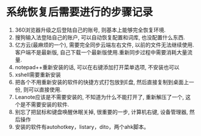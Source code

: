 # 系统恢复后需要进行的步骤记录

1. 360浏览器升级之后登陆自己的账号, 则基本上能够完全恢复环境.
2. 搜狗输入法登陆自己的账户, 可以自动恢复配置和词库, 也没配置什么东西.
3. 亿方云(最麻烦的一个), 需要完全同步云端左右文件, 以前的文件无法继续使用.客户端不是最新版, 自己下载一个最新版使用.重新同步过程中需要消耗大量流量.
4. notepad++重新安装的话, 可以在右键添加打开菜单选项, 不安装也可以
5. xshell需要重新安装
6. 把各个不用重新安装的软件的快捷方式打包放到E盘, 然后直接复制到桌面上一份, 则可以直接使用.
7. Leanote应该是不需要安装的, 不知道为什么不能打开了, 重新解压了一个, 这个是不需要安装的软件.
8. 别忘了把鼠标和键盘唤醒休眠关掉, 很重要的一步, 计算机右键, 设备管理器, 然后操作
9. 安装的软件有autohotkey，listary，dito，两个ahk脚本。